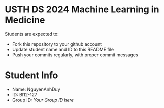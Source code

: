 USTH DS 2024 Machine Learning in Medicine
=====================================================

Students are expected to:

* Fork this repository to your github account
* Update student name and ID to this README file
* Push your commits regularly, with proper commit messages

Student Info
=======================

* Name: NguyenAnhDuy
* ID: BI12-127
* Group ID: *Your Group ID here*

